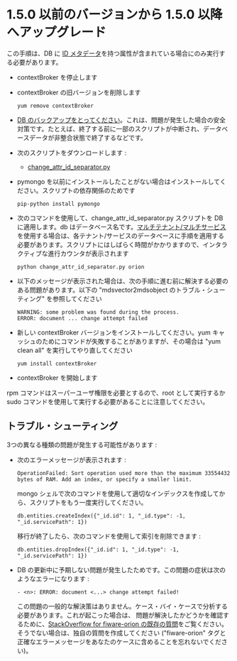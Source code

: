 # 1.5.0 以前のバージョンから 1.5.0 以降へアップグレード

この手順は、DB に [ID メタデータ](../user/metadata.md#id)を持つ属性が含まれている場合にのみ実行する必要があります。

-   contextBroker を停止します
-   contextBroker の旧バージョンを削除します

        yum remove contextBroker

-   [DB のバックアップをとってください](database_admin.md#metadata-id-for-attributes)。これは、問題が発生した場合の安全対策です。たとえば、終了する前に一部のスクリプトが中断され、データベースデータが非整合状態で終了するなどです。
-   次のスクリプトをダウンロードします :
    -   [change_attr_id_separator.py](https://github.com/telefonicaid/fiware-orion/blob/1.5.0/scripts/managedb/change_attr_id_separator.py)
-   pymongo を以前にインストールしたことがない場合はインストールしてください。スクリプトの依存関係のためです

        pip-python install pymongo

-   次のコマンドを使用して、change_attr_id_separator.py スクリプトを DB に適用します。db はデータベース名です。[マルチテナント/マルチサービス](database_admin.md#multiservicemultitenant-database-separation)を使用する場合は、各テナント/サービスのデータベースに手順を適用する必要があります。スクリプトにはしばらく時間がかかりますので、インタラクティブな進行カウンタが表示されます

        python change_attr_id_separator.py orion

-   以下のメッセージが表示された場合は、次の手順に進む前に解決する必要のある問題があります。以下の "mdsvector2mdsobject のトラブル・シューティング" を参照してください

        WARNING: some problem was found during the process.
        ERROR: document ... change attempt failed

-   新しい contextBroker バージョンをインストールしてください。yum キャッシュのためにコマンドが失敗することがありますが、その場合は "yum clean all" を実行してやり直してください

        yum install contextBroker

-   contextBroker を開始します

rpm コマンドはスーパーユーザ権限を必要とするので、root として実行するか sudo コマンドを使用して実行する必要があることに注意してください。

## トラブル・シューティング

3つの異なる種類の問題が発生する可能性があります :

-   次のエラーメッセージが表示されます :

        OperationFailed: Sort operation used more than the maximum 33554432 bytes of RAM. Add an index, or specify a smaller limit.

    mongo シェルで次のコマンドを使用して適切なインデックスを作成してから、スクリプトをもう一度実行してください。

        db.entities.createIndex({"_id.id": 1, "_id.type": -1, "_id.servicePath": 1})

    移行が終了したら、次のコマンドを使用して索引を削除できます :

        db.entities.dropIndex({"_id.id": 1, "_id.type": -1, "_id.servicePath": 1})

-   DB の更新中に予期しない問題が発生したためです。この問題の症状は次のようなエラーになります :

        - <n>: ERROR: document <...> change attempt failed!

    この問題の一般的な解決策はありません。ケース・バイ・ケースで分析する必要があります。これが起こった場合は、 問題が解決したかどうかを確認するために、[StackOverflow for fiware-orion の既存の質問](http://stackoverflow.com/questions/tagged/fiware-orion)をご覧ください。そうでない場合は、独自の質問を作成してください  ("fiware-orion" タグと正確なエラーメッセージをあなたのケースに含めることを忘れないでください)。

